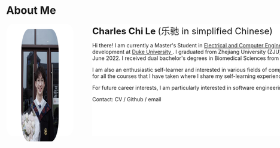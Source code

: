 # About Me
  <head>
    <meta charset="UTF-8">
    <meta http-equiv="X-UA-Compatible" content="IE=Edge">
    <title>about me</title>
    <style>
      .left {
      	border-radius: 10%;
        float: left;
        width: 180px;
        height: 300px;
        background-color: white;
      }
      .right {
        background-color: white;
        margin-left: 230px;
        width: 780px;
        height: 300px;
      }
      .photo {
        float: left;
        border-radius: 20%;
        width: 180px;
        height: 300px;
        background-color: white;
      }
      p.small {
        line-height: 200%;
      }
    </style>
  </head>




  <body>
    <div class="left">
    	<figure> 
        <img src="About/me001.jpg" class="photo">
    </figure>
    </div>
    <div class="right">
      <p><font size="5"><b>Charles Chi Le </b> (乐驰 in simplified Chinese)</font></p>
    	<p>
        Hi there! I am currently a Master's Student in <a href="https://ece.duke.edu/masters/degrees/meng">Electrical and Computer Engineering</a> with a concentration in software development at <a href="https://duke.edu/">Duke University </a>. I graduated from Zhejiang University (ZJU) and the University of Edinburgh (UoE) in June 2022. I received dual bachelor's degrees in Biomedical Sciences from both ZJU and UoE. 
      </p>
      <p>
        I am also an enthusiastic self-learner and interested in various fields of computer science. Here are my [course notes] for all the courses that I have taken where I share my self-learning experiences and resources. 
      </p>
      <p>
        For future career interests, I am particularly interested in software engineering and AI for science, especially Biology.
      </p>
      <p>
        Contact: CV / Github / email
      </p>
    </div>
  </body>
